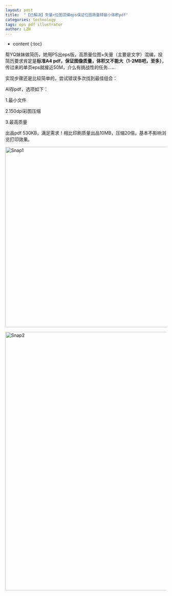 ```yaml
---
layout: post
title:  "【已解决】矢量+位图混编eps保证位图质量转最小体积pdf" 
categories: technology
tags: eps pdf illustrator
author: LZN
---
```


* content
{:toc}

帮YQ妹妹做简历，她用PS出eps版，高质量位图+矢量（主要是文字）混编，投简历要求肯定是<strong>标准A4 pdf，保证图像质量，体积又不能大（1-2MB吧，至多）</strong>，传过来的单页eps就接近50M，介么有挑战性的任务……

实现步骤还是比较简单的，尝试错误多次找到最佳组合：

AI存pdf，选项如下：

1.最小文件

2.150dpi彩图压缩

3.最高质量

出品pdf 530KB，满足需求！相比印刷质量出品10MB，压缩20倍，基本不影响浏览打印效果。

<a href="https://raw.githubusercontent.com/Novarizark/Novarizark.github.io/masthttps://raw.githubusercontent.com/Novarizark/Novarizark.github.io/master/uploads/2015/04/Snap1.gif"><img class="alignnone size-full wp-image-454" src="https://raw.githubusercontent.com/Novarizark/Novarizark.github.io/masthttps://raw.githubusercontent.com/Novarizark/Novarizark.github.io/master/uploads/2015/04/Snap1.gif" alt="Snap1" width="677" height="561" /></a>

<a href="https://raw.githubusercontent.com/Novarizark/Novarizark.github.io/masthttps://raw.githubusercontent.com/Novarizark/Novarizark.github.io/master/uploads/2015/04/Snap2.jpg"><img class="alignnone size-full wp-image-457" src="https://raw.githubusercontent.com/Novarizark/Novarizark.github.io/masthttps://raw.githubusercontent.com/Novarizark/Novarizark.github.io/master/uploads/2015/04/Snap2.jpg" alt="Snap2" width="1137" height="804" /></a>
